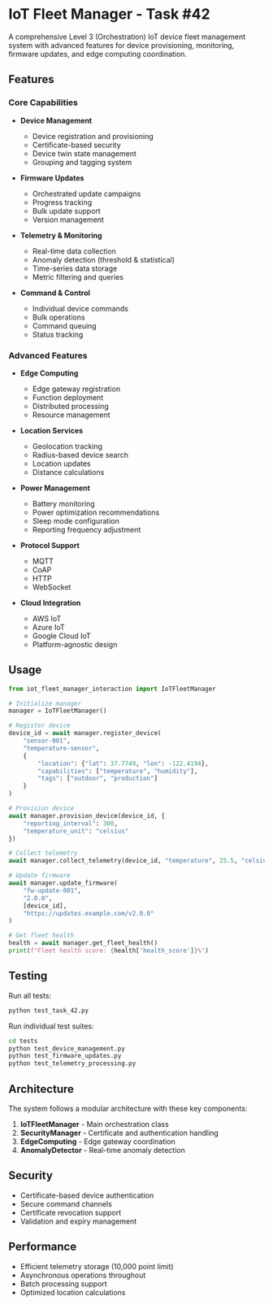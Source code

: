# IoT Fleet Manager - Task #42

A comprehensive Level 3 (Orchestration) IoT device fleet management system with advanced features for device provisioning, monitoring, firmware updates, and edge computing coordination.

## Features

### Core Capabilities
- **Device Management**
  - Device registration and provisioning
  - Certificate-based security
  - Device twin state management
  - Grouping and tagging system

- **Firmware Updates**
  - Orchestrated update campaigns
  - Progress tracking
  - Bulk update support
  - Version management

- **Telemetry & Monitoring**
  - Real-time data collection
  - Anomaly detection (threshold & statistical)
  - Time-series data storage
  - Metric filtering and queries

- **Command & Control**
  - Individual device commands
  - Bulk operations
  - Command queuing
  - Status tracking

### Advanced Features
- **Edge Computing**
  - Edge gateway registration
  - Function deployment
  - Distributed processing
  - Resource management

- **Location Services**
  - Geolocation tracking
  - Radius-based device search
  - Location updates
  - Distance calculations

- **Power Management**
  - Battery monitoring
  - Power optimization recommendations
  - Sleep mode configuration
  - Reporting frequency adjustment

- **Protocol Support**
  - MQTT
  - CoAP
  - HTTP
  - WebSocket

- **Cloud Integration**
  - AWS IoT
  - Azure IoT
  - Google Cloud IoT
  - Platform-agnostic design

## Usage

```python
from iot_fleet_manager_interaction import IoTFleetManager

# Initialize manager
manager = IoTFleetManager()

# Register device
device_id = await manager.register_device(
    "sensor-001",
    "temperature-sensor",
    {
        "location": {"lat": 37.7749, "lon": -122.4194},
        "capabilities": ["temperature", "humidity"],
        "tags": ["outdoor", "production"]
    }
)

# Provision device
await manager.provision_device(device_id, {
    "reporting_interval": 300,
    "temperature_unit": "celsius"
})

# Collect telemetry
await manager.collect_telemetry(device_id, "temperature", 25.5, "celsius")

# Update firmware
await manager.update_firmware(
    "fw-update-001",
    "2.0.0",
    [device_id],
    "https://updates.example.com/v2.0.0"
)

# Get fleet health
health = await manager.get_fleet_health()
print(f"Fleet health score: {health['health_score']}%")
```

## Testing

Run all tests:
```bash
python test_task_42.py
```

Run individual test suites:
```bash
cd tests
python test_device_management.py
python test_firmware_updates.py
python test_telemetry_processing.py
```

## Architecture

The system follows a modular architecture with these key components:

1. **IoTFleetManager** - Main orchestration class
2. **SecurityManager** - Certificate and authentication handling
3. **EdgeComputing** - Edge gateway coordination
4. **AnomalyDetector** - Real-time anomaly detection

## Security

- Certificate-based device authentication
- Secure command channels
- Certificate revocation support
- Validation and expiry management

## Performance

- Efficient telemetry storage (10,000 point limit)
- Asynchronous operations throughout
- Batch processing support
- Optimized location calculations
